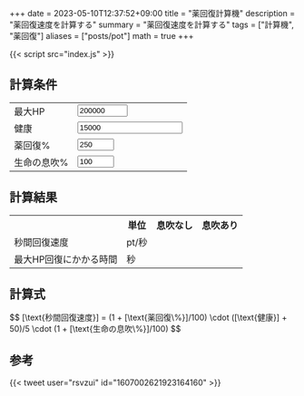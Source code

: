 +++
date = 2023-05-10T12:37:52+09:00
title = "薬回復計算機"
description = "薬回復速度を計算する"
summary = "薬回復速度を計算する"
tags = ["計算機", "薬回復"]
aliases = ["posts/pot"]
math = true
+++

<script defer src="/js/form-storage/index.umd.js"></script>
{{< script src="index.js" >}}

## 計算条件

<form action="javascript:void(0);">
  <table>
    <tr>
      <td>最大HP</td>
      <td><input type="number" name="hp" id="hp" class="in" value="200000" min="0" max="200000"></td>
    </tr>
    <tr>
      <td>健康</td>
      <td><input type="number" name="con" id="con" class="in" value="15000" min="0"></td>
    </tr>
    <tr>
      <td>薬回復%</td>
      <td><input type="number" name="pot-boost" id="pot-boost" class="in" value="250" min="0" max="255"></td>
    </tr>
    <tr>
      <td>生命の息吹%</td>
      <td><input type="number" name="breath" id="breath" class="in" value="100" min="0" max="100"></td>
    </tr>
  </table>
</form>

## 計算結果

<table>
  <tr>
    <th></th>
    <th>単位</th>
    <th>息吹なし</th>
    <th>息吹あり</th>
  </tr>
  <tr>
    <td>秒間回復速度</td>
    <td>pt/秒</td>
    <td><span id="result-hps"></span></td>
    <td><span id="result-hps-breath"></span></td>
  </tr>
  <tr>
    <td>最大HP回復にかかる時間</td>
    <td>秒</td>
    <td><span id="result-time"></span></td>
    <td><span id="result-time-breath"></span></td>
  </tr>
</table>

## 計算式

<p>$$ [\text{秒間回復速度}] = (1 + [\text{薬回復\%}]/100) \cdot ([\text{健康}] + 50)/5 \cdot (1 + [\text{生命の息吹\%}]/100) $$</p>

## 参考

{{< tweet user="rsvzui" id="1607002621923164160" >}}
